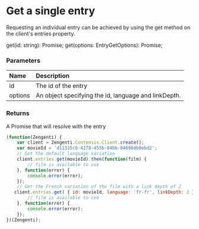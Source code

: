 # Get a single entry
Requesting an individual entry can be achieved by using the get method on the client's entries property.

get(id: string): Promise<Entry>;
get(options: EntryGetOptions): Promise<Entry>;

### Parameters			
| Name | Description |
|:--|:--|
| id | The id of the entry |
| options | An object specifying the id, language and linkDepth.|


### Returns
A Promise that will resolve with the entry
```js
(function(Zengenti) {
    var client = Zengenti.Contensis.Client.create();
    var movieId = 'd11315cb-4278-455b-84bb-04698db0ebd2';
    // Get the default language variation
    client.entries.get(movieId).then(function(film) {       
        // film is available to use
    }, function(error) {
        console.error(error);
    });
    // Get the French variation of the film with a link depth of 2
   client.entries.get( { id: movieId, language: 'fr-fr', linkDepth: 2 }).then(function(film) {
        // film is available to use
    }, function(error) {
        console.error(error);
    });
})(Zengenti);
```
